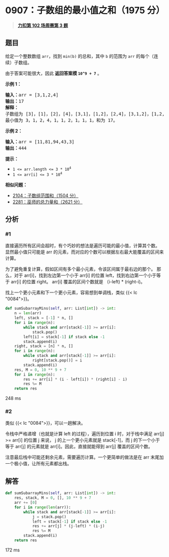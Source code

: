 # 0907：子数组的最小值之和（1975 分）


> <u>**[力扣第 102 场周赛第 3 题](https://leetcode.cn/problems/sum-of-subarray-minimums/)**</u>

## 题目

<p>给定一个整数数组 <code>arr</code>，找到 <code>min(b)</code> 的总和，其中 <code>b</code> 的范围为 <code>arr</code> 的每个（连续）子数组。</p>

<p>由于答案可能很大，因此<strong> 返回答案模 <code>10^9 + 7</code></strong> 。</p>



<p><strong>示例 1：</strong></p>

<pre>
<strong>输入：</strong>arr = [3,1,2,4]
<strong>输出：</strong>17
<strong>解释：
</strong>子数组为<strong> </strong>[3]，[1]，[2]，[4]，[3,1]，[1,2]，[2,4]，[3,1,2]，[1,2,4]，[3,1,2,4]。
最小值为 3，1，2，4，1，1，2，1，1，1，和为 17。</pre>

<p><strong>示例 2：</strong></p>

<pre>
<strong>输入：</strong>arr = [11,81,94,43,3]
<strong>输出：</strong>444
</pre>



<p><strong>提示：</strong></p>

<ul>
<li><code>1 <= arr.length <= 3 * 10<sup>4</sup></code></li>
<li><code>1 <= arr[i] <= 3 * 10<sup>4</sup></code></li>
</ul>




**相似问题：**
- [2104：子数组范围和（1504 分）](/leetcode/2104)
- [2281：巫师的总力量和（2621 分）](/leetcode/2281)


## 分析

### #1

直接遍历所有区间会超时，有个巧妙的想法是遍历可能的最小值，计算其个数。
显然最小值只可能是 arr 的元素，而对应的个数可以根据左右最大能覆盖的区间来计算。

为了避免重复计算，假如区间有多个最小元素，令该区间属于最右边的那个。
那么，对于 arr[i]，找到左边第一个小于 arr[i] 的位置 left，找到右边第一个小于等于 arr[i] 的位置 right。
arr[i] 覆盖的区间个数就是 （i-left) * (right-i)。

找上一个更小元素和下一个更小元素，容易想到单调栈，类似 {{< lc "0084">}}。

```python
def sumSubarrayMins(self, arr: List[int]) -> int:
	n = len(arr)
	left, stack = [-1] * n, []
	for i in range(n):
		while stack and arr[stack[-1]] >= arr[i]:
			stack.pop()
		left[i] = stack[-1] if stack else -1
		stack.append(i)
	right, stack = [n] * n, []
	for i in range(n):
		while stack and arr[stack[-1]] >= arr[i]:
			right[stack.pop()] = i
		stack.append(i)
	res, M = 0, 10 ** 9 + 7
	for i in range(n):
		res += arr[i] * (i - left[i]) * (right[i] - i)
		res %= M
	return res
```

248 ms

### #2

类似 {{< lc "0084">}}，可以一趟解决。

令栈中严格递增（也就是计算 left 的过程），遍历到位置 i 时，对于栈中满足 arr[j] >= arr[i] 的位置 j 来说，
j 的上一个更小元素就是 stack[-1]，而 j 的下一个小于等于 arr[j] 的元素就是 arr[i]。因此，直接就能得到 arr[j] 覆盖的区间个数。

注意最后栈中可能还剩余元素，需要遍历计算。一个更简单的做法是在 arr 末尾加一个极小值，让所有元素都出栈。

## 解答

```python
def sumSubarrayMins(self, arr: List[int]) -> int:
	res, stack, M = 0, [], 10 ** 9 + 7
	arr += [0]
	for i in range(len(arr)):
		while stack and arr[stack[-1]] >= arr[i]:
			j = stack.pop()
			left = stack[-1] if stack else -1
			res += arr[j] * (j-left) * (i-j)
			res %= M
		stack.append(i)
	return res
```

172 ms


